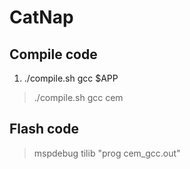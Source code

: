 # CatNap

## Compile code

1. ./compile.sh gcc $APP

> ./compile.sh gcc cem

## Flash code

> mspdebug tilib "prog cem_gcc.out"
